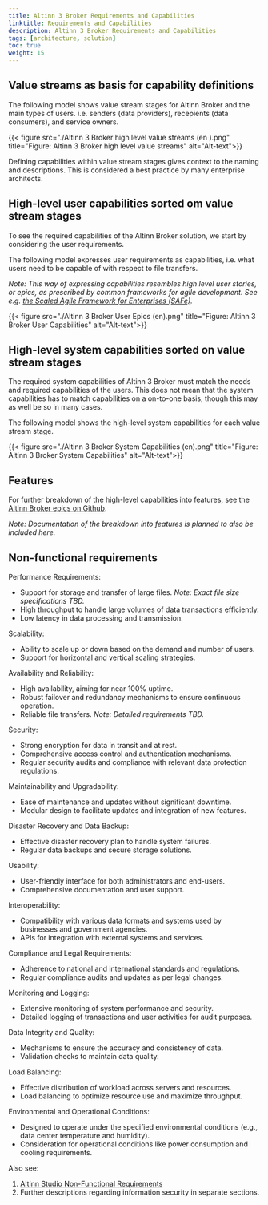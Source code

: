```yaml
---
title: Altinn 3 Broker Requirements and Capabilities
linktitle: Requirements and Capabilities
description: Altinn 3 Broker Requirements and Capabilities
tags: [architecture, solution]
toc: true
weight: 15
---
```



## Value streams as basis for capability definitions

The following model shows value stream stages for Altinn Broker and the main types of users. i.e. senders (data providers),  recepients (data consumers), and service owners.


{{< figure src="./Altinn 3 Broker high level value streams (en ).png" title="Figure: Altinn 3 Broker high level value streams" alt="Alt-text">}}

<!--
[{{< figure src="./Altinn 3 Broker high level value streams (en ).png" title="Figure: Altinn 3 Broker high level value streams" alt="Alt-text">}}](https://altinn.github.io/ark/models/archi-all/?view=id-10895c7502b84511bb272d77e91ecb00)
-->

<!--
{{< figure src="./Altinn 3 Broker high level value streams (no).png" title="Figur: Altinn Broker verdistrømmer" alt="Alt-text">}}
-->

Defining capabilities within value stream stages gives context to the naming and descriptions. This is considered a best practice by many enterprise architects.

## High-level user capabilities sorted om value stream stages
To see the required capabilities of the Altinn Broker solution, 
we start by considering the user requirements. 


The following model expresses user requirements  as capabilities, 
i.e. what users need to be capable of with respect to file transfers. 

_Note: This way of expressing capabilities resembles high level user stories, or epics, 
as prescribed by common frameworks for  agile development. See e.g. [the Scaled Agile Framework for Enterprises (SAFe)](https://scaledagileframework.com/)._

{{< figure src="./Altinn 3 Broker User Epics (en).png" title="Figure: Altinn 3 Broker User Capabilities" alt="Alt-text">}}

 
## High-level system capabilities sorted on value stream stages
The required system capabilities of Altinn 3 Broker must  match the needs and required capabilities of the users. 
This does not mean that the system capabilities has to match capabilities on a on-to-one basis, though this may as well be so in many cases.

The following model shows the high-level system capabilities for each value stream stage. 

{{< figure src="./Altinn 3 Broker System Capabilities (en).png" title="Figure: Altinn 3 Broker System Capabilities" alt="Alt-text">}}


## Features
For further breakdown of the high-level capabilities into features, see the [Altinn Broker epics on Github](https://github.com/orgs/Altinn/projects/54/views/11).

_Note: Documentation of the breakdown into features is planned to also be included here._


## Non-functional requirements

Performance Requirements:

- Support for storage and transfer of large files. _Note: Exact file size specifications TBD._
- High throughput to handle large volumes of data transactions efficiently.
- Low latency in data processing and transmission.

Scalability:

- Ability to scale up or down based on the demand and number of users.
- Support for horizontal and vertical scaling strategies.

Availability and Reliability:

- High availability, aiming for near 100% uptime.
- Robust failover and redundancy mechanisms to ensure continuous  operation.
- Reliable file transfers. _Note: Detailed requirements TBD._

Security:

- Strong encryption for data in transit and at rest.
- Comprehensive access control and authentication mechanisms.
- Regular security audits and compliance with relevant data protection regulations.

Maintainability and Upgradability:

- Ease of maintenance and updates without significant downtime.
- Modular design to facilitate updates and integration of new features.

Disaster Recovery and Data Backup:

- Effective disaster recovery plan to handle system failures.
- Regular data backups and secure storage solutions.

Usability:

- User-friendly interface for both administrators and end-users.
- Comprehensive documentation and user support.

Interoperability:

- Compatibility with various data formats and systems used by businesses
  and government agencies.
- APIs for integration with external systems and services.

Compliance and Legal Requirements:

- Adherence to national and international standards and regulations.
- Regular compliance audits and updates as per legal changes.

Monitoring and Logging:

- Extensive monitoring of system performance and security.
- Detailed logging of transactions and user activities for audit
  purposes.

Data Integrity and Quality:

- Mechanisms to ensure the accuracy and consistency of data.
- Validation checks to maintain data quality.

Load Balancing:

- Effective distribution of workload across servers and resources.
- Load balancing to optimize resource use and maximize throughput.

Environmental and Operational Conditions:

- Designed to operate under the specified environmental conditions
  (e.g., data center temperature and humidity).
- Consideration for operational conditions like power consumption and
  cooling requirements.


Also see:

1. [Altinn Studio Non-Functional Requirements](https://docs.altinn.studio/technology/architecture/requirements/non_functional/)
2. Further descriptions regarding information security in separate sections.